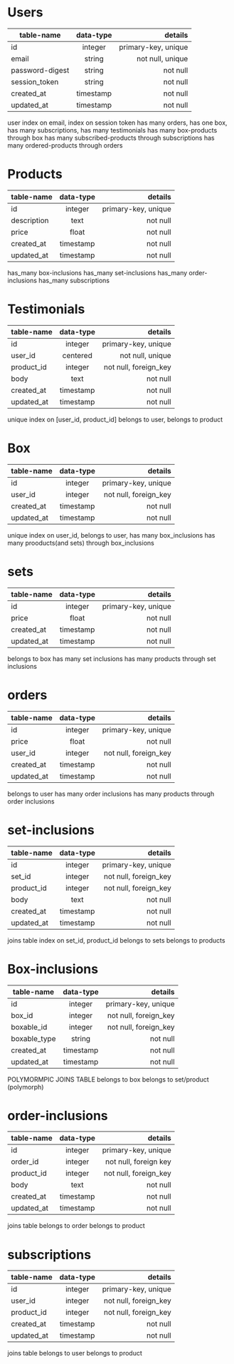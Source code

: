 # Users
| table-name        | data-type           | details  |
| ------------- |:-------------:| -----:|
| id            | integer       | primary-key, unique |
|   email       | string      |   not null, unique |
|password-digest| string       |    not null |
|session_token| string      |    not null |
|created_at           | timestamp       |    not null |
|updated_at           | timestamp       |    not null |

user 
index on email, index on session token
has many orders, 
has one box,
has many subscriptions,
has many testimonials
has many box-products through box
has many subscribed-products through subscriptions
has many ordered-products through orders


# Products
| table-name        | data-type           | details  |
| ------------- |:-------------:| -----:|
| id            | integer       | primary-key, unique |
|description    | text       |    not null |
|price    | float       |    not null |
|created_at           | timestamp       |    not null |
|updated_at           | timestamp       |    not null |

has_many box-inclusions
has_many set-inclusions
has_many order-inclusions
has_many subscriptions


# Testimonials
| table-name        | data-type           | details  |
| ------------- |:-------------:| -----:|
| id            | integer       | primary-key, unique |
|   user_id     | centered      |   not null, unique      |
|product_id     | integer       |    not null, foreign_key |
|body           | text       |    not null |
|created_at           | timestamp       |    not null |
|updated_at           | timestamp       |    not null |

unique index on [user_id, product_id]
belongs to user,
belongs to product

# Box
| table-name        | data-type           | details  |
| ------------- |:-------------:| -----:|
| id            | integer       | primary-key, unique |
|   user_id     | integer      |   not null, foreign_key      |
|created_at           | timestamp       |    not null |
|updated_at           | timestamp       |    not null |

unique index on user_id,
belongs to user,
has many box_inclusions
has many prooducts(and sets) through box_inclusions


# sets
| table-name        | data-type           | details  |
| ------------- |:-------------:| -----:|
| id            | integer       | primary-key, unique |
| price           | float       | not null |
|created_at           | timestamp       |    not null |
|updated_at           | timestamp       |    not null |

belongs to box
has many set inclusions
has many products through set inclusions

# orders
| table-name        | data-type           | details  |
| ------------- |:-------------:| -----:|
| id            | integer       | primary-key, unique |
| price           | float       | not null |
|   user_id     | integer      |   not null, foreign_key      |
|created_at           | timestamp       |    not null |
|updated_at           | timestamp       |    not null |

belongs to user
has many order inclusions
has many products through order inclusions



# set-inclusions
| table-name        | data-type           | details  |
| ------------- |:-------------:| -----:|
| id            | integer       | primary-key, unique |
|   set_id     | integer      |   not null, foreign_key     |
|product_id     | integer       |    not null, foreign_key |
|body           | text       |    not null |
|created_at           | timestamp       |    not null |
|updated_at           | timestamp       |    not null |

joins table
index on set_id, product_id
belongs to sets
belongs to products


# Box-inclusions
| table-name        | data-type           | details  |
| ------------- |:-------------:| -----:|
| id            | integer       | primary-key, unique |
|   box_id     | integer      |   not null, foreign_key      |
|boxable_id     | integer       |    not null, foreign_key |
|   boxable_type| string      |   not null      |
|created_at      | timestamp       |    not null |
|updated_at      | timestamp       |    not null |

POLYMORMPIC JOINS TABLE
belongs to box
belongs to set/product (polymorph)

# order-inclusions
| table-name        | data-type           | details  |
| ------------- |:-------------:| -----:|
| id            | integer       | primary-key, unique |
|   order_id     | integer      |   not null, foreign key      |
|product_id     | integer       |    not null, foreign_key |
|body           | text       |    not null |
|created_at           | timestamp       |    not null |
|updated_at           | timestamp       |    not null |

joins table
belongs to order
belongs to product

# subscriptions
| table-name        | data-type           | details  |
| ------------- |:-------------:| -----:|
| id            | integer       | primary-key, unique |
|   user_id     | integer      |   not null, foreign_key     |
|product_id     | integer       |    not null, foreign_key |
|created_at           | timestamp       |    not null |
|updated_at           | timestamp       |    not null |

joins table
belongs to user
belongs to product


